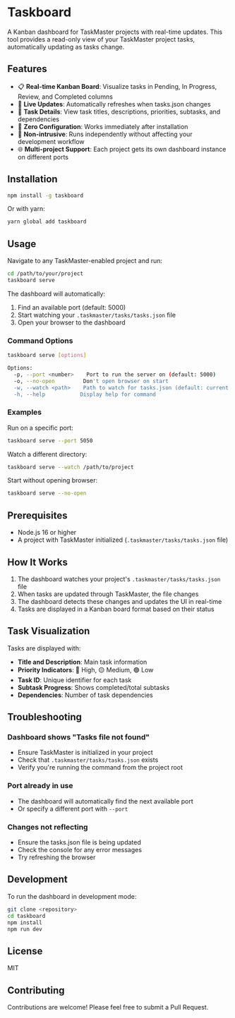 # Taskboard

A Kanban dashboard for TaskMaster projects with real-time updates. This tool provides a read-only view of your TaskMaster project tasks, automatically updating as tasks change.

## Features

- 📋 **Real-time Kanban Board**: Visualize tasks in Pending, In Progress, Review, and Completed columns
- 🔄 **Live Updates**: Automatically refreshes when tasks.json changes
- 🎯 **Task Details**: View task titles, descriptions, priorities, subtasks, and dependencies
- 🚀 **Zero Configuration**: Works immediately after installation
- 🔌 **Non-intrusive**: Runs independently without affecting your development workflow
- 🌐 **Multi-project Support**: Each project gets its own dashboard instance on different ports

## Installation

```bash
npm install -g taskboard
```

Or with yarn:

```bash
yarn global add taskboard
```

## Usage

Navigate to any TaskMaster-enabled project and run:

```bash
cd /path/to/your/project
taskboard serve
```

The dashboard will automatically:
1. Find an available port (default: 5000)
2. Start watching your `.taskmaster/tasks/tasks.json` file
3. Open your browser to the dashboard

### Command Options

```bash
taskboard serve [options]

Options:
  -p, --port <number>    Port to run the server on (default: 5000)
  -o, --no-open         Don't open browser on start
  -w, --watch <path>    Path to watch for tasks.json (default: current directory)
  -h, --help           Display help for command
```

### Examples

Run on a specific port:
```bash
taskboard serve --port 5050
```

Watch a different directory:
```bash
taskboard serve --watch /path/to/project
```

Start without opening browser:
```bash
taskboard serve --no-open
```

## Prerequisites

- Node.js 16 or higher
- A project with TaskMaster initialized (`.taskmaster/tasks/tasks.json` file)

## How It Works

1. The dashboard watches your project's `.taskmaster/tasks/tasks.json` file
2. When tasks are updated through TaskMaster, the file changes
3. The dashboard detects these changes and updates the UI in real-time
4. Tasks are displayed in a Kanban board format based on their status

## Task Visualization

Tasks are displayed with:
- **Title and Description**: Main task information
- **Priority Indicators**: 🔴 High, 🟡 Medium, 🟢 Low
- **Task ID**: Unique identifier for each task
- **Subtask Progress**: Shows completed/total subtasks
- **Dependencies**: Number of task dependencies

## Troubleshooting

### Dashboard shows "Tasks file not found"
- Ensure TaskMaster is initialized in your project
- Check that `.taskmaster/tasks/tasks.json` exists
- Verify you're running the command from the project root

### Port already in use
- The dashboard will automatically find the next available port
- Or specify a different port with `--port`

### Changes not reflecting
- Ensure the tasks.json file is being updated
- Check the console for any error messages
- Try refreshing the browser

## Development

To run the dashboard in development mode:

```bash
git clone <repository>
cd taskboard
npm install
npm run dev
```

## License

MIT

## Contributing

Contributions are welcome! Please feel free to submit a Pull Request.